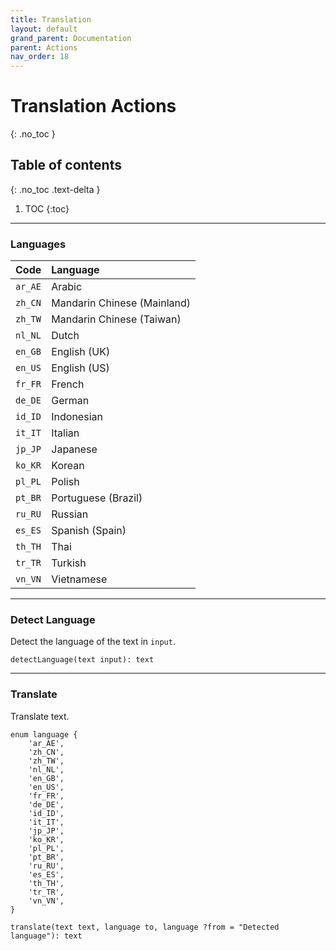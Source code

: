 ```yaml
---
title: Translation
layout: default
grand_parent: Documentation
parent: Actions
nav_order: 18
---
```


# Translation Actions
{: .no_toc }

## Table of contents
{: .no_toc .text-delta }

1. TOC
{:toc}

---

### Languages

| Code 	| Language 	|
|:------|:----------|
| `ar_AE` | Arabic |
| `zh_CN` | Mandarin Chinese (Mainland) |
| `zh_TW` | Mandarin Chinese (Taiwan) |
| `nl_NL` | Dutch |
| `en_GB` | English (UK) |
| `en_US` | English (US) |
| `fr_FR` | French |
| `de_DE` | German |
| `id_ID` | Indonesian |
| `it_IT` | Italian |
| `jp_JP` | Japanese |
| `ko_KR` | Korean |
| `pl_PL` | Polish |
| `pt_BR` | Portuguese (Brazil) |
| `ru_RU` | Russian |
| `es_ES` | Spanish (Spain) |
| `th_TH` | Thai |
| `tr_TR` | Turkish |
| `vn_VN` | Vietnamese | 

---

### Detect Language

Detect the language of the text in `input`.

```
detectLanguage(text input): text
```

---

### Translate

Translate text.

```
enum language {
    'ar_AE',
    'zh_CN',
    'zh_TW',
    'nl_NL',
    'en_GB',
    'en_US',
    'fr_FR',
    'de_DE',
    'id_ID',
    'it_IT',
    'jp_JP',
    'ko_KR',
    'pl_PL',
    'pt_BR',
    'ru_RU',
    'es_ES',
    'th_TH',
    'tr_TR',
    'vn_VN',
}

translate(text text, language to, language ?from = "Detected language"): text
```
